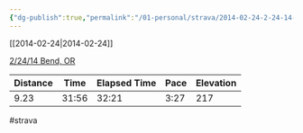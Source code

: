 ```yaml
---
{"dg-publish":true,"permalink":"/01-personal/strava/2014-02-24-2-24-14-bend-or/"}
---
```



[[2014-02-24\|2014-02-24]]

[2/24/14 Bend, OR](https://www.strava.com/activities/139723498)

| Distance | Time  | Elapsed Time | Pace | Elevation |
| -------- | ----- | ------------ | ---- | --------- |
| 9.23     | 31:56 | 32:21        | 3:27 | 217       |




#strava
